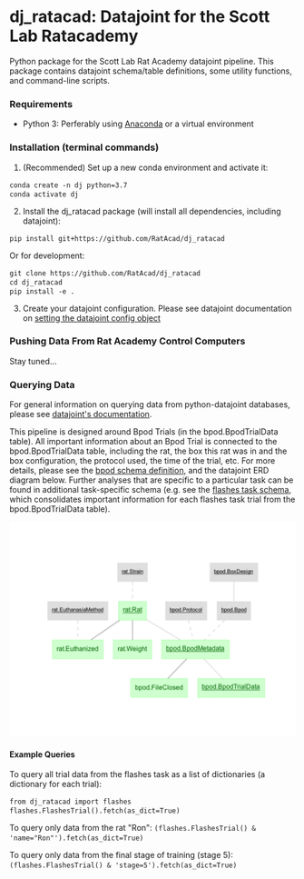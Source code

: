 # dj_ratacad: Datajoint for the Scott Lab Ratacademy

Python package for the Scott Lab Rat Academy datajoint pipeline. This package contains datajoint schema/table definitions, some utility functions, and command-line scripts.

### Requirements

- Python 3: Perferably using [Anaconda](https://www.anaconda.com/products/individual) or a virtual environment

### Installation (terminal commands)

1. (Recommended) Set up a new conda environment and activate it:

```
conda create -n dj python=3.7
conda activate dj
```

2. Install the dj_ratacad package (will install all dependencies, including datajoint):

```
pip install git+https://github.com/RatAcad/dj_ratacad
```

Or for development:

```
git clone https://github.com/RatAcad/dj_ratacad
cd dj_ratacad
pip install -e .
```

3. Create your datajoint configuration. Please see datajoint documentation on [setting the datajoint config object](https://docs.datajoint.io/python/setup/01-Install-and-Connect.html)

### Pushing Data From Rat Academy Control Computers

Stay tuned...

### Querying Data

For general information on querying data from python-datajoint databases, please see [datajoint's documentation](https://docs.datajoint.io/python/queries/Queries.html).

This pipeline is designed around Bpod Trials (in the bpod.BpodTrialData table). All important information about an Bpod Trial is connected to the bpod.BpodTrialData table, including the rat, the box this rat was in and the box configuration, the protocol used, the time of the trial, etc. For more details, please see the [bpod schema definition](dj_ratacad/bpod.py), and the datajoint ERD diagram below. Further analyses that are specific to a particular task can be found in additional task-specific schema (e.g. see the [flashes task schema](dj_ratacad/flashes), which consolidates important information for each flashes task trial from the bpod.BpodTrialData table).

![ratacad_erd](images/dj_ratacad_erd.png)

#### Example Queries

To query all trial data from the flashes task as a list of dictionaries (a dictionary for each trial):

```
from dj_ratacad import flashes
flashes.FlashesTrial().fetch(as_dict=True)
```

To query only data from the rat "Ron": `(flashes.FlashesTrial() & 'name="Ron"').fetch(as_dict=True)`

To query only data from the final stage of training (stage 5):`(flashes.FlashesTrial() & 'stage=5').fetch(as_dict=True)`
